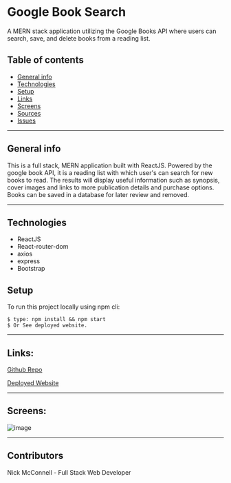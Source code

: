 # Google Book Search
A MERN stack application utilizing the Google Books API where users can search, save, and delete books from a reading list.

## Table of contents
* [General info](#general-info)
* [Technologies](#technologies)
* [Setup](#setup)
* [Links](#links)
* [Screens](#screen-grabs)
* [Sources](#sources)
* [Issues](#issues)

___

## General info
This is a full stack, MERN  application built with ReactJS.  Powered by the google book API, it is a reading list with which user's can search for new books to read. The results will display useful information such as synopsis, cover images and links to more publication details and purchase options.  Books can be saved in a database for later review and removed.     

___

## Technologies
* ReactJS
* React-router-dom
* axios
* express
* Bootstrap

	
## Setup
To run this project locally using npm cli:
```
$ type: npm install && npm start
$ Or See deployed website.  
```
___

## Links:

[Github Repo](https://github.com/nicholasmcconnell/googlebooksearch)

[Deployed Website](https://googlebooksearchnm.herokuapp.com/)
___

## Screens:
![image](assets/googlebooksearch.gif)
___

## Contributors

Nick McConnell - Full Stack Web Developer
